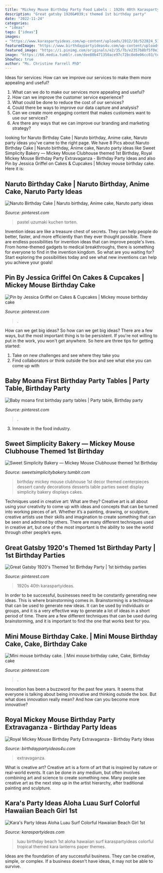 ```yaml
---
title: "Mickey Mouse Birthday Party Food Labels : 1920s 40th Karaspartyideas"
description: "Great gatsby 1920&#039;s themed 1st birthday party"
date: "2022-11-24"
categories:
- "ideas"
tags: ["ideas"]
images:
- "https://www.karaspartyideas.com/wp-content/uploads/2012/10/522824_512763408753652_843609480_n_600x900.jpg"
featuredImage: "https://www.birthdaypartyideas4u.com/wp-content/uploads/2017/06/Royal-Mickey-Mouse-Birthday-Party-Extravaganza-Stuffed-Toys-600x791.jpeg"
featured_image: "https://i.pinimg.com/originals/e2/35/7b/e2357b8bf5f0e3fb64a6fec7b6ced4cf.jpg"
image: "https://66.media.tumblr.com/dee80b471350ace97c72bc8e8e06cc03/tumblr_n7sju7sF4W1ty8ibio8_r1_1280.jpg"
ShowToc: true
author: "Ms. Christine Farrell PhD"
---
```



Ideas for services: How can we improve our services to make them more appealing and useful?
1. What can we do to make our services more appealing and useful? 
2. How can we improve the customer service experience? 
3. What could be done to reduce the cost of our services? 
4. Could there be ways to improve our data capture and analysis? 
5. Can we create more engaging content that makes customers want to use our services? 
6. Are there any ways that we can improve our branding and marketing strategy?

	

		
looking for Naruto Birthday Cake | Naruto birthday, Anime cake, Naruto party ideas you've came to the right page. We have 8 Pics about Naruto Birthday Cake | Naruto birthday, Anime cake, Naruto party ideas like Sweet Simplicity Bakery — Mickey Mouse Clubhouse themed 1st Birthday, Royal Mickey Mouse Birthday Party Extravaganza - Birthday Party Ideas and also Pin by Jessica Griffel on Cakes &amp; Cupcakes | Mickey mouse birthday cake. Here it is:
		
    
## Naruto Birthday Cake | Naruto Birthday, Anime Cake, Naruto Party Ideas

<img loading=lazy src="https://i.pinimg.com/736x/f8/b7/98/f8b79816875e8183a53dff77eff3c105.jpg" onerror="this.onerror=null;this.src='https://tse4.mm.bing.net/th?id=OIP.mgknPv-n5XCNwJ-g-0UpggHaKt&amp;pid=15.1';" alt="Naruto Birthday Cake | Naruto birthday, Anime cake, Naruto party ideas">

_Source: pinterest.com_

>pastel uzumaki kuchen torten. 

	

Invention ideas are like a treasure chest of secrets. They can help people do better, faster, and more efficiently than they ever thought possible. There are endless possibilities for invention ideas that can improve people's lives. From home-themed gadgets to medical breakthroughs, there is something for everyone to find in the invention kingdom. So what are you waiting for? Start exploring the possibilities today and see what new inventions can help you achieve your goals!

    
## Pin By Jessica Griffel On Cakes &amp; Cupcakes | Mickey Mouse Birthday Cake

<img loading=lazy src="https://i.pinimg.com/originals/da/9a/24/da9a246d4deb28ca0ac67d27fd3d1f62.jpg" onerror="this.onerror=null;this.src='https://tse4.mm.bing.net/th?id=OIP.rrasbzZTSiXZyu5AI79GxgHaKe&amp;pid=15.1';" alt="Pin by Jessica Griffel on Cakes &amp; Cupcakes | Mickey mouse birthday cake">

_Source: pinterest.com_

>. 

	

How can we get big ideas?
So how can we get big ideas? There are a few ways, but the most important thing is to be persistent. If you're not willing to put in the work, you won't get anywhere. So here are three tips for getting started: 
1. Take on new challenges and see where they take you 
2. Find collaborators or think outside the box and see what else you can come up with 

    
## Baby Moana First Birthday Party Tables | Party Table, Birthday Party

<img loading=lazy src="https://i.pinimg.com/736x/0d/68/b3/0d68b3bacb232415146de138b5e0cdb7.jpg" onerror="this.onerror=null;this.src='https://tse2.mm.bing.net/th?id=OIP.g_dQr1Z8JRUVWqzBKCPRTQHaJ3&amp;pid=15.1';" alt="Baby moana first birthday party tables | Party table, Birthday party">

_Source: pinterest.com_

>. 

	

3. Innovate in the food industry. 

    
## Sweet Simplicity Bakery — Mickey Mouse Clubhouse Themed 1st Birthday

<img loading=lazy src="https://66.media.tumblr.com/dee80b471350ace97c72bc8e8e06cc03/tumblr_n7sju7sF4W1ty8ibio8_r1_1280.jpg" onerror="this.onerror=null;this.src='https://tse4.mm.bing.net/th?id=OIP.uvlIfQ-WwiFnPXC8LQfjcgHaLL&amp;pid=15.1';" alt="Sweet Simplicity Bakery — Mickey Mouse Clubhouse themed 1st Birthday">

_Source: sweetsimplicitybakery.tumblr.com_

>birthday mickey mouse clubhouse 1st decor themed centerpieces dessert candy decorations desserts table parties sweet display simplicity bakery displays cakes. 

	

Techniques used in creative art: What are they?
Creative art is all about using your creativity to come up with ideas and concepts that can be turned into working pieces of art. Whether it’s a painting, drawing, or sculpture, creative artists use their skills and imagination to create something that can be seen and admired by others. There are many different techniques used in creative art, but one of the most important is the ability to see the world through other people’s eyes.

    
## Great Gatsby 1920&#039;s Themed 1st Birthday Party | 1st Birthday Parties

<img loading=lazy src="https://i.pinimg.com/originals/55/ec/af/55ecaff0c558225b7ddf2175242f598e.jpg" onerror="this.onerror=null;this.src='https://tse1.mm.bing.net/th?id=OIP.uZKto0v0WDnZ1vbWDjxsjwHaLH&amp;pid=15.1';" alt="Great Gatsby 1920&#039;s Themed 1st Birthday Party | 1st birthday parties">

_Source: pinterest.com_

>1920s 40th karaspartyideas. 

	

In order to be successful, businesses need to be constantly generating new ideas. This is where brainstorming comes in. Brainstorming is a technique that can be used to generate new ideas. It can be used by individuals or groups, and it is a very effective way to generate a lot of ideas in a short period of time. There are a few different techniques that can be used during brainstorming, and it is important to find the one that works best for you.

    
## Mini Mouse Birthday Cake. | Mini Mouse Birthday Cake, Cake, Birthday Cake

<img loading=lazy src="https://i.pinimg.com/originals/e2/35/7b/e2357b8bf5f0e3fb64a6fec7b6ced4cf.jpg" onerror="this.onerror=null;this.src='https://tse2.mm.bing.net/th?id=OIP.PpjVnEbBzUFaOovlzCGWkQHaJ6&amp;pid=15.1';" alt="Mini mouse birthday cake. | Mini mouse birthday cake, Cake, Birthday cake">

_Source: pinterest.com_

>. 

	

Innovation has been a buzzword for the past few years. It seems that everyone is talking about being innovative and thinking outside the box. But what does innovation really mean? And how can you become more innovative?

    
## Royal Mickey Mouse Birthday Party Extravaganza - Birthday Party Ideas

<img loading=lazy src="https://www.birthdaypartyideas4u.com/wp-content/uploads/2017/06/Royal-Mickey-Mouse-Birthday-Party-Extravaganza-Stuffed-Toys-600x791.jpeg" onerror="this.onerror=null;this.src='https://tse4.mm.bing.net/th?id=OIP.17xgpZEH0tsTHy9cc05htwHaJw&amp;pid=15.1';" alt="Royal Mickey Mouse Birthday Party Extravaganza - Birthday Party Ideas">

_Source: birthdaypartyideas4u.com_

>extravaganza. 

	

What is creative art?
Creative art is a form of art that is inspired by nature or real-world events. It can be done in any medium, but often involves combining art and science to create something new. Many people see creative art as the next step up in the artist hierarchy, after traditional painting and sculpture.

    
## Kara&#039;s Party Ideas Aloha Luau Surf Colorful Hawaiian Beach Girl 1st

<img loading=lazy src="https://www.karaspartyideas.com/wp-content/uploads/2012/10/522824_512763408753652_843609480_n_600x900.jpg" onerror="this.onerror=null;this.src='https://tse3.mm.bing.net/th?id=OIP.T7XD9PMMji_VXRMM3mht3wHaLH&amp;pid=15.1';" alt="Kara&#039;s Party Ideas Aloha Luau Surf Colorful Hawaiian Beach Girl 1st">

_Source: karaspartyideas.com_

>luau birthday beach 1st aloha hawaiian surf karaspartyideas colorful tropical themed kara lanterns paper themes. 

	

Ideas are the foundation of any successful business. They can be creative, simple, or complex. If a business doesn't have ideas, it may not be able to survive.

